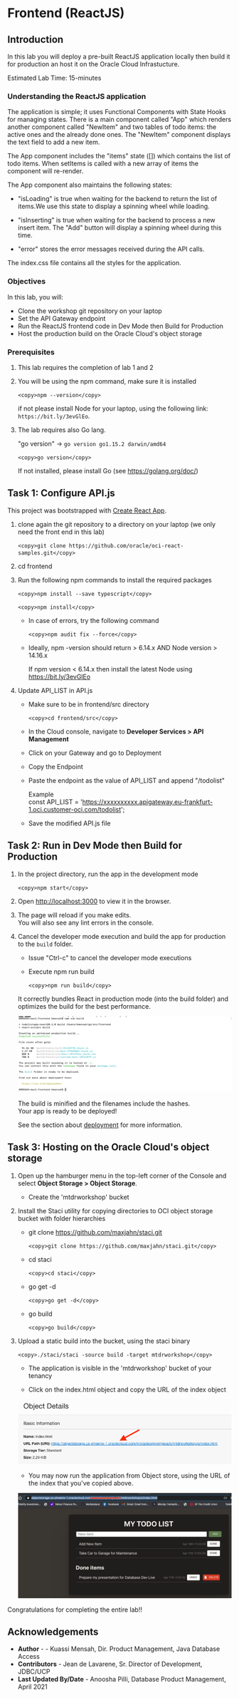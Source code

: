 # Frontend (ReactJS)

## Introduction

In this lab you will deploy a pre-built ReactJS application locally then build it for production an host it on the Oracle Cloud Infrastucture.

Estimated Lab Time: 15-minutes

### Understanding the ReactJS application

The application is simple; it uses Functional Components with State Hooks for managing states. There is a main component called "App" which renders another component called "NewItem" and two tables of todo items: the active ones and the already done ones. The "NewItem" component displays the text field to add a new item.

The App component includes the "items" state ([]) which contains the list of todo items. When setItems is called with a new array of items the component will re-render.

The App component also maintains the following states:

- "isLoading" is true when waiting for the backend to return the list of items.We use this state to display a spinning wheel while loading.

- "isInserting" is true when waiting for the backend to process a new insert item. The "Add" button will display a spinning wheel during this time.

- "error" stores the error messages received during the API calls.

The index.css file contains all the styles for the application.

### Objectives

In this lab, you will:
- Clone the workshop git repository on your laptop
- Set the API Gateway endpoint
- Run the ReactJS frontend code in Dev Mode then Build for Production
- Host the production build on the Oracle Cloud's object storage

### Prerequisites

1. This lab requires the completion of lab 1 and 2

2. You will be using the npm command, make sure it is installed

    ```
    <copy>npm --version</copy>
    ```

    if not please install Node for your laptop, using the following
    link: `https://bit.ly/3evGlEo`.

3. The lab requires also Go lang.

    "go version" -> `go version go1.15.2 darwin/amd64`

    ```
    <copy>go version</copy>
    ```
    If not installed, please install Go (see https://golang.org/doc/)

## Task 1: Configure API.js

This project was bootstrapped with [Create React App](https://github.com/facebook/create-react-app).

1. clone again the git repository to a directory on your laptop (we only need the front end in this lab)

	```
	<copy>git clone https://github.com/oracle/oci-react-samples.git</copy>
	```

2. cd frontend

3. Run the following npm commands to install the required packages

	```
	<copy>npm install --save typescript</copy>
	```
	
	```
	<copy>npm install</copy>
	```
	
	- In case of errors, try the following command
	
		```
		<copy>npm audit fix --force</copy>
		```
	
	- Ideally, npm -version should return > 6.14.x AND Node version > 14.16.x
	
		If npm version < 6.14.x then install the latest Node using
		https://bit.ly/3evGlEo

4. Update API_LIST in API.js

  	- Make sure to be in frontend/src directory
		```
		<copy>cd frontend/src</copy>
		```
	- In the Cloud console, navigate to **Developer Services > API Management**
	- Click on your Gateway and go to Deployment
	- Copy the Endpoint
	- Paste the endpoint as the value of API_LIST and append "/todolist"

		Example  
		const API_LIST = 'https://xxxxxxxxxx.apigateway.eu-frankfurt-1.oci.customer-oci.com/todolist';

  	- Save the modified API.js file

## Task 2: Run in Dev Mode then Build for Production

1. In the project directory, run the app in the development mode <br />

	```
	<copy>npm start</copy>
	```

2. Open [http://localhost:3000](http://localhost:3000) to view it in the browser.

3. The page will reload if you make edits.<br />
   You will also see any lint errors in the console.

4. Cancel the developer mode execution and build the app for production to the `build` folder.<br />

	- Issue "Ctrl-c" to cancel the developer mode executions

	- Execute npm run build
		```
		<copy>npm run build</copy>
		```
	It correctly bundles React in production mode (into the build folder) and optimizes the build for the best performance.

    ![](images/Run-build.png " ")

	The build is minified and the filenames include the hashes.<br />
	Your app is ready to be deployed!

	See the section about [deployment](https://facebook.github.io/create-react-app/docs/deployment) for more information.

## Task 3: Hosting on the Oracle Cloud's object storage

1. Open up the hamburger menu in the top-left corner of the Console and select
**Object Storage > Object Storage**.

    - Create the 'mtdrworkshop' bucket

2. Install the Staci utility for copying directories to OCI object storage
   bucket with folder hierarchies

	- git clone https://github.com/maxjahn/staci.git

		```
		<copy>git clone https://github.com/maxjahn/staci.git</copy>
		```

	- cd staci

		```
		<copy>cd staci</copy>
		```

	- go get -d

		```
		<copy>go get -d</copy>
		```

	- go build

		```
		<copy>go build</copy>
		```

3. Upload a static build into the bucket, using the staci binary

	```
	<copy>./staci/staci -source build -target mtdrworkshop</copy>
	```

	- The application is visible in the 'mtdrworkshop' bucket of your tenancy

	- Click on the index.html object and copy the URL of the index object

  	![](images/bucket-index.png " ")

	- You may now run the application from Object store, using the URL of the index that you've copied above.

  	![](images/MyToDo.png " ")

Congratulations for completing the entire lab!!

## Acknowledgements

* **Author** -  - Kuassi Mensah, Dir. Product Management, Java Database Access
* **Contributors** - Jean de Lavarene, Sr. Director of Development, JDBC/UCP
* **Last Updated By/Date** - Anoosha Pilli, Database Product Management,  April 2021
